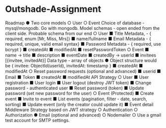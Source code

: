 # Outshade-Assignment
Roadmap ● 
Two core models ○ User ○ Event 
Choice of database - mysql/mongodb. Go with mongodb. 
Model schemas - open ended from the client side. 
Probable schema from our end ○ User 
■ Title
  Metadata, - { required, enum [Mr, Miss, Mrs]}
 ■ name/fullname
 ■ Email 
   Metadata - { required, unique, valid email syntax} 
 ■ Password 
  Metadata - { required, use bcrypt } 
 ■ createdAt 
 ■ modiﬁedAt
 ■ resetPasswordToken ○ Event
 ■ name -> title 
 ■ description 
 ■ eventDate 
 ■ createdBy -> userId 
 ■ invitees [{invitee, invitedAt}] 
  Data type - array of objects ● Object structure would be { invitee: ObjectId(userId), invitedAt: timestamp  }
 ■ createdAt 
 ■ modiﬁedAt ○ Reset password requests (optional and advanced) 
 ■ userid 
 ■ Email
■ Token 
■ createdAt
■ modiﬁedAt 
  API Strategy ○ User 
■ User registration 
■ User login 
■ User logout (destroy JWT token)
■ Change password - authenticated user 
■ Reset password (token) 
■ Update password (set new password for the user) ○ Event (Protected) 
■ Create event 
■ Invite to event 
■ List events (pagination, ﬁlter - date, search, sorting) 
■ Update event (only the creator could update it) 
■ Event detail 
    Middleware Strategy based on JWT strategy ○ Authentication ○ Authorization ● Email (optional and advanced) ○ Nodemailer ○ Use a gmail test account for SMTP
    settings.
    
    
    
    
    
